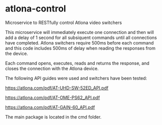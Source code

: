 # atlona-control
Microservice to RESTfully control Atlona video switchers

This microservice will immediately execute one connection and then will add a delay of 1 second for all subsiquent commands until all connections have completed.  Atlona switchers require 500ms before each command and this code includes 500ms of delay when reading the responses from the device.  

Each command opens, executes, reads and returns the response, and closes the connection with the Atlona device.

The following API guides were used and switchers have been tested:

https://atlona.com/pdf/AT-UHD-SW-52ED_API.pdf

https://atlona.com/pdf/AT-OME-PS62_API.pdf

https://atlona.com/pdf/AT-GAIN-60_API.pdf

The main package is located in the cmd folder.
